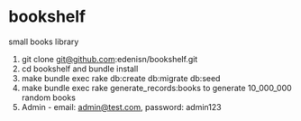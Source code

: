 # bookshelf
small books library

1) git clone git@github.com:edenisn/bookshelf.git
2) cd bookshelf and bundle install
3) make bundle exec rake db:create db:migrate db:seed
4) make bundle exec rake generate_records:books to generate 10_000_000 random books
5) Admin - email: admin@test.com, password: admin123
